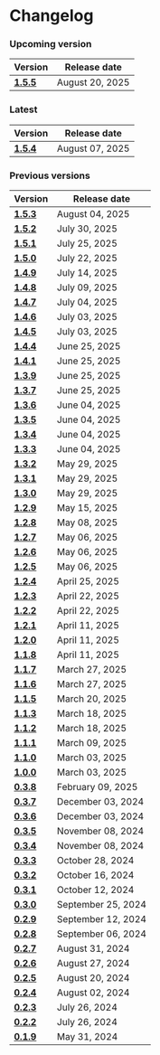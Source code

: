 # Changelog

### Upcoming version

| Version| Release date | 
|---|---|
|__[1.5.5](/docs/changelog/1.5.5)__| August 20, 2025 |

### Latest

| Version| Release date | 
|---|---|
|__[1.5.4](/docs/changelog/1.5.4)__| August 07, 2025 |

### Previous versions

| Version| Release date | 
|---|---|
|__[1.5.3](/docs/changelog/1.5.3)__| August 04, 2025 |
|__[1.5.2](/docs/changelog/1.5.2)__| July 30, 2025 |
|__[1.5.1](/docs/changelog/1.5.1)__| July 25, 2025 |
|__[1.5.0](/docs/changelog/1.5.0)__| July 22, 2025 |
|__[1.4.9](/docs/changelog/1.4.9)__| July 14, 2025 |
|__[1.4.8](/docs/changelog/1.4.8)__| July 09, 2025 |
|__[1.4.7](/docs/changelog/1.4.7)__| July 04, 2025 |
|__[1.4.6](/docs/changelog/1.4.6)__| July 03, 2025 |
|__[1.4.5](/docs/changelog/1.4.5)__| July 03, 2025 |
|__[1.4.4](/docs/changelog/1.4.4)__| June 25, 2025 |
|__[1.4.1](/docs/changelog/1.4.1)__| June 25, 2025 |
|__[1.3.9](/docs/changelog/1.3.9)__| June 25, 2025 |
|__[1.3.7](/docs/changelog/1.3.7)__| June 25, 2025 |
|__[1.3.6](/docs/changelog/1.3.6)__| June 04, 2025 |
|__[1.3.5](/docs/changelog/1.3.5)__| June 04, 2025 |
|__[1.3.4](/docs/changelog/1.3.4)__| June 04, 2025 |
|__[1.3.3](/docs/changelog/1.3.3)__| June 04, 2025 |
|__[1.3.2](/docs/changelog/1.3.2)__| May 29, 2025 |
|__[1.3.1](/docs/changelog/1.3.1)__| May 29, 2025 |
|__[1.3.0](/docs/changelog/1.3.0)__| May 29, 2025 |
|__[1.2.9](/docs/changelog/1.2.9)__| May 15, 2025 |
|__[1.2.8](/docs/changelog/1.2.8)__| May 08, 2025 |
|__[1.2.7](/docs/changelog/1.2.7)__| May 06, 2025 |
|__[1.2.6](/docs/changelog/1.2.6)__| May 06, 2025 |
|__[1.2.5](/docs/changelog/1.2.5)__| May 06, 2025 |
|__[1.2.4](/docs/changelog/1.2.4)__| April 25, 2025 |
|__[1.2.3](/docs/changelog/1.2.3)__| April 22, 2025 |
|__[1.2.2](/docs/changelog/1.2.2)__| April 22, 2025 |
|__[1.2.1](/docs/changelog/1.2.1)__| April 11, 2025 |
|__[1.2.0](/docs/changelog/1.2.0)__| April 11, 2025 |
|__[1.1.8](/docs/changelog/1.1.8)__| April 11, 2025 |
|__[1.1.7](/docs/changelog/1.1.7)__| March 27, 2025 |
|__[1.1.6](/docs/changelog/1.1.6)__| March 27, 2025 |
|__[1.1.5](/docs/changelog/1.1.5)__| March 20, 2025 |
|__[1.1.3](/docs/changelog/1.1.3)__| March 18, 2025 |
|__[1.1.2](/docs/changelog/1.1.2)__| March 18, 2025 |
|__[1.1.1](/docs/changelog/1.1.1)__| March 09, 2025 |
|__[1.1.0](/docs/changelog/1.1.0)__| March 03, 2025 |
|__[1.0.0](/docs/changelog/1.0.0)__| March 03, 2025 |
|__[0.3.8](/docs/changelog/0.3.8)__| February 09, 2025 |
|__[0.3.7](/docs/changelog/0.3.7)__| December 03, 2024 |
|__[0.3.6](/docs/changelog/0.3.6)__| December 03, 2024 |
|__[0.3.5](/docs/changelog/0.3.5)__| November 08, 2024 |
|__[0.3.4](/docs/changelog/0.3.4)__| November 08, 2024 |
|__[0.3.3](/docs/changelog/0.3.3)__| October 28, 2024 |
|__[0.3.2](/docs/changelog/0.3.2)__| October 16, 2024 |
|__[0.3.1](/docs/changelog/0.3.1)__| October 12, 2024 |
|__[0.3.0](/docs/changelog/0.3.0)__| September 25, 2024 |
|__[0.2.9](/docs/changelog/0.2.9)__| September 12, 2024 |
|__[0.2.8](/docs/changelog/0.2.8)__| September 06, 2024 |
|__[0.2.7](/docs/changelog/0.2.7)__| August 31, 2024 |
|__[0.2.6](/docs/changelog/0.2.6)__| August 27, 2024 |
|__[0.2.5](/docs/changelog/0.2.5)__| August 20, 2024 |
|__[0.2.4](/docs/changelog/0.2.4)__| August 02, 2024 |
|__[0.2.3](/docs/changelog/0.2.3)__| July 26, 2024 |
|__[0.2.2](/docs/changelog/0.2.2)__| July 26, 2024 |
|__[0.1.9](/docs/changelog/0.1.9)__| May 31, 2024 |

